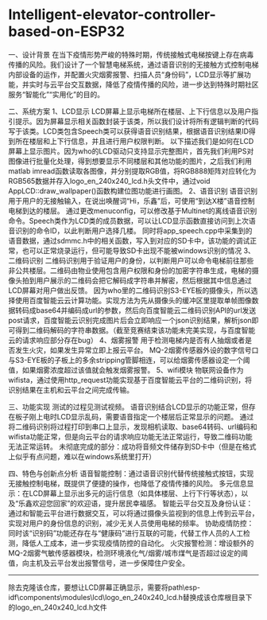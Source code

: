 # Intelligent-elevator-controller-based-on-ESP32
一、设计背景
在当下疫情形势严峻的特殊时期，传统接触式电梯按键上存在病毒传播的风险。我们设计了一个智慧电梯系统，通过语音识别的无接触方式控制电梯内部设备的运作，并配置火灾烟雾报警、扫描人员“身份码”，LCD显示等扩展功能，并实时与云平台交互数据，降低了疫情传播的风险，进一步达到特殊时期社区服务“智能化”“实用化”的目的。

二、系统方案
1、LCD显示
LCD屏幕上显示电梯所在楼层、上下行信息以及用户指引提示。因为屏幕显示相关函数封装于该类，所以我们设计将所有逻辑判断的代码写于该类。LCD类包含Speech类可以获得语音识别结果，根据语音识别结果ID得到所在楼层和上下行信息，并且进行用户权限判断。
以下描述我们是如何在LCD屏幕上显示图片。因为who的LCD驱动只支持显示完整图片，首先我们利用PS对图像进行批量化处理，得到想要显示不同楼层和其他功能的图片，之后我们利用matlab imread函数读取各图像，并分别提取RGB值，将RGB888矩阵对应转化为RGB565数据并存入logo_en_240x240_lcd.h头文件中，通过void AppLCD::draw_wallpaper()函数构建位图功能进行画图。
2、语音识别
语音识别用于用户的无接触输入，在说出唤醒词“Hi，乐鑫”后，可使用“到达X楼”语音控制电梯到达的楼层。
通过更改menuconfig，可以修改基于Multinet的离线语音识别命令。Speech类作为LCD类的成员数据，可以让LCD显示函数直接访问到上次语音识别的命令ID，以此判断用户选择几楼。
同时将app_speech.cpp中采集到的语音数据，通过sdmmc.h中的相关函数，写入到对应的SD卡中，该功能的调试正常，也可以正常烧录运行，但可能导致SD卡出现不能被windows识别的情况
3、二维码识别
	二维码识别用于验证用户的身份，以判断用户可以命令电梯前往那些非公共楼层。二维码由物业使用包含用户权限和身份的加密字符串生成，电梯的摄像头拍到用户展示的二维码会把它解码成字符串并解密，然后根据其中信息通过LCD屏幕对用户做出反馈。
	因为who里的二维码识别S3-EYE板的摄像头，所以选择使用百度智能云云计算功能。实现方法为先从摄像头的缓冲区里提取单帧图像数据转码成base64并编码成url的参数，然后向百度智能云二维码识别API的url发送post请求，百度智能云识别完成图片后会立即响应一个json识别结果，解析json即可得到二维码解码的字符串数据。（截至竞赛结束该功能未完美实现，与百度智能云的请求响应部分存在bug）
4、烟雾报警
用于检测电梯内是否有人抽烟或者是否发生火灾，如果发生异常立即上报云平台。
MQ-2烟雾传感器外设的数字信号口与S3-EYE板的子板上的多余stripping管脚相连，可以给烟雾传感器设定一个阈值，如果烟雾浓度超过该值就会触发烟雾报警。
5、wifi模块
	物联网设备作为wifista，通过使用http_request功能实现基于百度智能云平台的二维码识别，将识别结果在主机和云平台之间完成传输。

三、功能实现
测试的过程见测试视频。
语音识别结合LCD显示的功能正常，但存在板子刚上电时LCD显示乱码，需要语音指定一个楼层后正常显示的问题。
通过将二维码识别将过程打印到串口上显示，发现相机读取、base64转码、url编码和wifista功能正常，但是向云平台的请求响应功能无法正常运行，导致二维码功能无法正常运转。
未彻底完成的部分：成功将音频文件储存到SD卡中（但是在格式上似乎有点问题，难以在windows系统里打开）

四、特色与创新点分析
语音智能控制：通过语音识别代替传统接触式按钮，实现无接触控制电梯，既提供了便捷的操作，也降低了疫情传播的风险。
多元信息显示：在LCD屏幕上显示出多元的运行信息（如具体楼层、上行下行等状态），以及“乐鑫欢迎您回家”的欢迎语，提升居民幸福感。
    智能云平台交互及身份认证：通过和智能云平台进行数据交互，可以将通过摄像头监视到的信息上传到云平台，实现对用户的身份信息的识别，减少无关人员使用电梯的频率。
协助疫情防控：同时该“识别码”功能还存在与“健康码”进行互联的可能，代替工作人员的人工检测，降低人工成本，进一步实现疫情防控的自动化。
火灾报警检测：增设额外的MQ-2烟雾气敏传感器模块，检测环境液化气/烟雾/城市煤气是否超过设定的阈值，向主机及云平台发出报警信号，进一步保障住户安全。

-----------------------------------------------------------------------------------------------------------------------------------------

除去克隆该仓库，要想让LCD屏幕正确显示，需要将path\esp-idf\components\modules\lcd\logo_en_240x240_lcd.h替换成该仓库根目录下的logo_en_240x240_lcd.h文件
